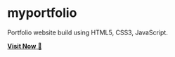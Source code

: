 # myportfolio
Portfolio website build using HTML5, CSS3, JavaScript.

<a href="https://nikhilsihag-01.github.io/myportfolio/" target="_blank">**Visit Now** 🚀</a>
